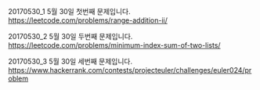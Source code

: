 20170530_1
5월 30일 첫번째 문제입니다.
https://leetcode.com/problems/range-addition-ii/

20170530_2
5월 30일 두번째 문제입니다.
https://leetcode.com/problems/minimum-index-sum-of-two-lists/

20170530_3
5월 30일 세번째 문제입니다.
https://www.hackerrank.com/contests/projecteuler/challenges/euler024/problem

